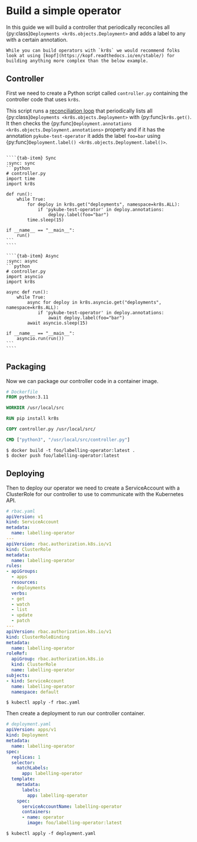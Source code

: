 # Build a simple operator

In this guide we will build a controller that periodically reconciles all {py:class}`Deployments <kr8s.objects.Deployment>` and adds a label to any with a certain annotation.

```{warning}
While you can build operators with `kr8s` we would recommend folks look at using [kopf](https://kopf.readthedocs.io/en/stable/) for building anything more complex than the below example.
```

## Controller

First we need to create a Python script called `controller.py` containing the controller code that uses `kr8s`.

This script runs a [reconciliation loop](https://developers.redhat.com/articles/2021/06/22/kubernetes-operators-101-part-2-how-operators-work)
that periodically lists all {py:class}`Deployments <kr8s.objects.Deployment>` with {py:func}`kr8s.get()`.
It then checks the {py:func}`Deployment.annotations <kr8s.objects.Deployment.annotations>` property and if it has the annotation `pykube-test-operator` it adds the label `foo=bar` using
{py:func}`Deployment.label() <kr8s.objects.Deployment.label()>`.

`````{tab-set}

````{tab-item} Sync
:sync: sync
```python
# controller.py
import time
import kr8s

def run():
    while True:
        for deploy in kr8s.get("deployments", namespace=kr8s.ALL):
            if 'pykube-test-operator' in deploy.annotations:
                deploy.label(foo="bar")
        time.sleep(15)

if __name__ == "__main__":
    run()
```
````

````{tab-item} Async
:sync: async
```python
# controller.py
import asyncio
import kr8s

async def run():
    while True:
        async for deploy in kr8s.asyncio.get("deployments", namespace=kr8s.ALL):
            if 'pykube-test-operator' in deploy.annotations:
                await deploy.label(foo="bar")
        await asyncio.sleep(15)

if __name__ == "__main__":
    asyncio.run(run())
```
````

`````

## Packaging

Now we can package our controller code in a container image.

```dockerfile
# Dockerfile
FROM python:3.11

WORKDIR /usr/local/src

RUN pip install kr8s

COPY controller.py /usr/local/src/

CMD ["python3", "/usr/local/src/controller.py"]
```

```console
$ docker build -t foo/labelling-operator:latest .
$ docker push foo/labelling-operator:latest
```

## Deploying

Then to deploy our operator we need to create a ServiceAccount with a ClusterRole for our controller to use to communicate with the Kubernetes API.

```yaml
# rbac.yaml
apiVersion: v1
kind: ServiceAccount
metadata:
  name: labelling-operator
---
apiVersion: rbac.authorization.k8s.io/v1
kind: ClusterRole
metadata:
  name: labelling-operator
rules:
- apiGroups:
  - apps
  resources:
  - deployments
  verbs:
  - get
  - watch
  - list
  - update
  - patch
---
apiVersion: rbac.authorization.k8s.io/v1
kind: ClusterRoleBinding
metadata:
  name: labelling-operator
roleRef:
  apiGroup: rbac.authorization.k8s.io
  kind: ClusterRole
  name: labelling-operator
subjects:
- kind: ServiceAccount
  name: labelling-operator
  namespace: default
```

```console
$ kubectl apply -f rbac.yaml
```

Then create a deployment to run our controller container.

```yaml
# deployment.yaml
apiVersion: apps/v1
kind: Deployment
metadata:
  name: labelling-operator
spec:
  replicas: 1
  selector:
    matchLabels:
      app: labelling-operator
  template:
    metadata:
      labels:
        app: labelling-operator
    spec:
      serviceAccountName: labelling-operator
      containers:
      - name: operator
        image: foo/labelling-operator:latest
```

```console
$ kubectl apply -f deployment.yaml
```
